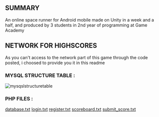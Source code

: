 ## SUMMARY
An online space runner for Android mobile made on Unity in a week and a half, and produced by 3 students in 2nd year of programming at Game Academy

## NETWORK FOR HIGHSCORES
As you can't access to the network part of this game through the code posted, i choosed to provide you it in this readme

### MYSQL STRUCTURE TABLE :

![mysqslstructuretable](https://user-images.githubusercontent.com/60881111/146470899-0854c2f7-7ea6-420b-be9e-5db9f00579b0.PNG)

### PHP FILES :

[database.txt](https://github.com/dev1ous/Drop-The-Cosmonaut/files/7809552/database.txt)
[login.txt](https://github.com/dev1ous/Drop-The-Cosmonaut/files/7809553/login.txt)
[register.txt](https://github.com/dev1ous/Drop-The-Cosmonaut/files/7809554/register.txt)
[scoreboard.txt](https://github.com/dev1ous/Drop-The-Cosmonaut/files/7809555/scoreboard.txt)
[submit_score.txt](https://github.com/dev1ous/Drop-The-Cosmonaut/files/7809556/submit_score.txt)
